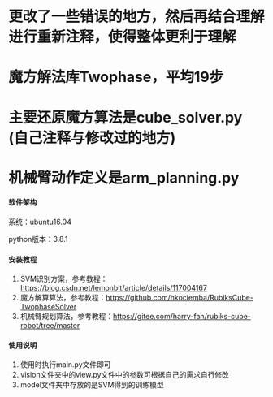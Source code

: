 # 更改了一些错误的地方，然后再结合理解进行重新注释，使得整体更利于理解
# 魔方解法库Twophase，平均19步
# 主要还原魔方算法是cube_solver.py   (自己注释与修改过的地方)
# 机械臂动作定义是arm_planning.py

#### 软件架构
系统：ubuntu16.04

python版本：3.8.1


#### 安装教程

1.  SVM识别方案，参考教程：https://blog.csdn.net/lemonbit/article/details/117004167
2.  魔方解算算法，参考教程：https://github.com/hkociemba/RubiksCube-TwophaseSolver
3.  机械臂规划算法，参考教程：https://gitee.com/harry-fan/rubiks-cube-robot/tree/master

#### 使用说明

1.  使用时执行main.py文件即可
2.  vision文件夹中的view.py文件中的参数可根据自己的需求自行修改
3.  model文件夹中存放的是SVM得到的训练模型


